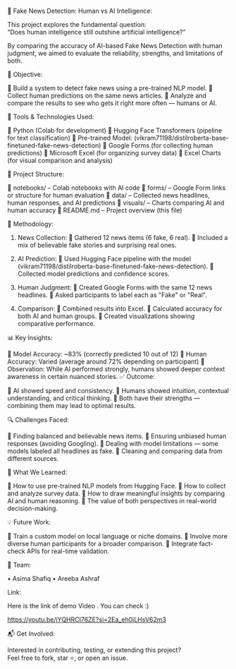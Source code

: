  📰 Fake News Detection: Human vs AI Intelligence:

This project explores the fundamental question:  
“Does human intelligence still outshine artificial intelligence?”

By comparing the accuracy of  AI-based Fake News Detection  with human judgment, we aimed to evaluate the reliability, strengths, and limitations of both.

📌 Objective:

	Build a system to detect fake news using a pre-trained NLP model.
	Collect human predictions on the same news articles.
	Analyze and compare the results to see who gets it right more often — humans or AI.

🧠 Tools & Technologies Used:

	Python  (Colab for development)
	Hugging Face Transformers   (pipeline for text classification)
	Pre-trained Model:  (vikram71198/distilroberta-base-finetuned-fake-news-detection)
	Google Forms   (for collecting human predictions)
	Microsoft Excel (for organizing survey data)
	Excel Charts (for visual comparison and analysis)

 📁 Project Structure:

	notebooks/ – Colab notebooks with AI code
	forms/ – Google Form links or structure for human evaluation
	data/ – Collected news headlines, human responses, and AI predictions
	visuals/ – Charts comparing AI and human accuracy
	README.md – Project overview (this file)

🧪 Methodology:

1. News Collection:
	Gathered 12 news items (6 fake, 6 real).
	Included a mix of believable fake stories and surprising real ones.

2. AI Prediction:
	Used Hugging Face pipeline with the model (vikram71198/distilroberta-base-finetuned-fake-news-detection).
	Collected model predictions and confidence scores.

3. Human Judgment:
	Created Google Forms with the same 12 news headlines.
	Asked participants to label each as "Fake" or "Real".

4. Comparison:
	Combined results into Excel.
	Calculated accuracy for both AI and human groups.
	Created visualizations showing comparative performance.

 📊 Key Insights:

	Model Accuracy: ~83% (correctly predicted 10 out of 12)
	Human Accuracy:  Varied (average around 72% depending on participant)
	Observation:  While AI performed strongly, humans showed deeper context awareness in certain nuanced stories.
 ✅ Outcome:

	AI showed  speed and consistency.
	Humans showed  intuition,  contextual understanding, and  critical thinking.
	Both have their strengths — combining them may lead to optimal results.

 🔍 Challenges Faced:

	Finding  balanced and believable  news items.
	Ensuring  unbiased human responses  (avoiding Googling).
	Dealing with  model limitations — some models labeled all headlines as fake.
	Cleaning and comparing data from different sources.

🚀 What We Learned:

	How to use pre-trained NLP models from Hugging Face.
	How to collect and analyze survey data.
	How to draw meaningful insights by  comparing AI and human reasoning.
	The value of both perspectives  in real-world decision-making.

💡 Future Work:

	Train a custom model on local language or niche domains.
	Involve more diverse human participants for a broader comparison.
	Integrate fact-check APIs for real-time validation.

🙌 Team:

•	Asima Shafiq
•	Areeba Ashraf

Link:


Here is the link of demo Video . You can check :)

https://youtu.be/jYQHRCI76ZE?si=2Ea_eh0jLHsV62m3


📬 Get Involved:

Interested in contributing, testing, or extending this project?  
Feel free to fork, star ⭐, or open an issue.
